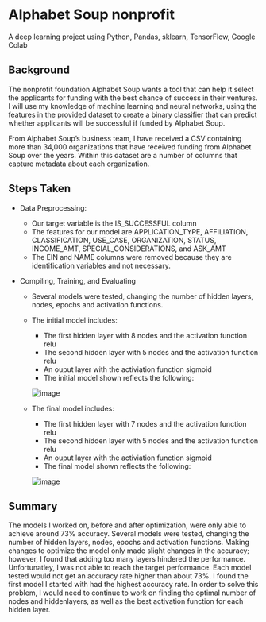 # Alphabet Soup nonprofit
A deep learning project using Python, Pandas, sklearn, TensorFlow, Google Colab
  
## Background
The nonprofit foundation Alphabet Soup wants a tool that can help it select the applicants for funding with the best chance of success in their ventures. I will use my knowledge of machine learning and neural networks, using the features in the provided dataset to create a binary classifier that can predict whether applicants will be successful if funded by Alphabet Soup.

From Alphabet Soup’s business team, I have received a CSV containing more than 34,000 organizations that have received funding from Alphabet Soup over the years. Within this dataset are a number of columns that capture metadata about each organization.

## Steps Taken
* Data Preprocessing:
  * Our target variable is the IS_SUCCESSFUL column
  * The features for our model are APPLICATION_TYPE, AFFILIATION, CLASSIFICATION, USE_CASE, ORGANIZATION, STATUS, INCOME_AMT, SPECIAL_CONSIDERATIONS, and ASK_AMT
  * The EIN and NAME columns were removed because they are identification variables and not necessary.

* Compiling, Training, and Evaluating
  * Several models were tested, changing the number of hidden layers, nodes, epochs and activation functions.
  
  * The initial model includes:
    * The first hidden layer with 8 nodes and the activation function relu
    * The second hidden layer with 5 nodes and the activation function relu
    * An ouput layer with the activiation function sigmoid
    * The initial model shown reflects the following: 
    
     ![image](https://user-images.githubusercontent.com/100399092/210292529-08e41d62-8e1c-4720-8efd-709967ca75cb.png)
  
  * The final model includes:
    * The first hidden layer with 7 nodes and the activation function relu
    * The second hidden layer with 5 nodes and the activation function relu
    * An ouput layer with the activiation function sigmoid
    * The final model shown reflects the following: 
    
    ![image](https://user-images.githubusercontent.com/100399092/210292973-1229cdd2-1f84-45ad-bbf1-ac9a7e7858a5.png)

   
 ## Summary
 The models I worked on, before and after optimization, were only able to achieve around 73% accuracy. Several models were tested, changing 
 the number of hidden layers, nodes, epochs and activation functions. Making changes to optimize the model only made slight changes in the 
 accuracy; however, I found that adding too many layers hindered the performance. Unfortunatley, I was not able to reach the target performance. Each model 
 tested would not get an   accuracy rate higher than about 73%. I found the first model I started with had the highest accuracy rate. In order 
 to solve this problem, I would need to continue to work on finding the optimal number of nodes and hiddenlayers, as well as the best 
 activation function for each hidden layer.
 
 
 

